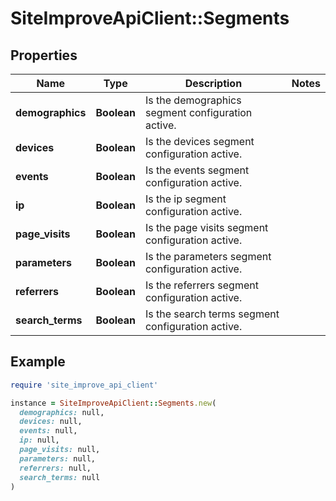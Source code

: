 # SiteImproveApiClient::Segments

## Properties

| Name | Type | Description | Notes |
| ---- | ---- | ----------- | ----- |
| **demographics** | **Boolean** | Is the demographics segment configuration active. |  |
| **devices** | **Boolean** | Is the devices segment configuration active. |  |
| **events** | **Boolean** | Is the events segment configuration active. |  |
| **ip** | **Boolean** | Is the ip segment configuration active. |  |
| **page_visits** | **Boolean** | Is the page visits segment configuration active. |  |
| **parameters** | **Boolean** | Is the parameters segment configuration active. |  |
| **referrers** | **Boolean** | Is the referrers segment configuration active. |  |
| **search_terms** | **Boolean** | Is the search terms segment configuration active. |  |

## Example

```ruby
require 'site_improve_api_client'

instance = SiteImproveApiClient::Segments.new(
  demographics: null,
  devices: null,
  events: null,
  ip: null,
  page_visits: null,
  parameters: null,
  referrers: null,
  search_terms: null
)
```


